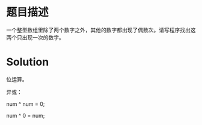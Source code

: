 # 题目描述

一个整型数组里除了两个数字之外，其他的数字都出现了偶数次。请写程序找出这两个只出现一次的数字。

# Solution

位运算。

异或：

num ^ num = 0;

num ^ 0 = num;

